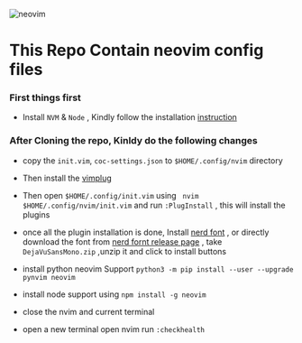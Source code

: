 
![neovim](https://www.vectorlogo.zone/logos/neovimio/neovimio-ar21.svg)
# This Repo Contain neovim config files 

### First things first
* Install ```NVM``` & ```Node``` , Kindly follow the installation [instruction](https://gist.github.com/d2s/372b5943bce17b964a79#file-installing-node-with-nvm-md)
 

### After Cloning the repo, Kinldy do the following changes
* copy the ```init.vim```, ```coc-settings.json``` to ```$HOME/.config/nvim``` directory

* Then install the [vimplug](https://github.com/junegunn/vim-plug)

* Then open ```$HOME/.config/init.vim``` using ``` nvim $HOME/.config/nvim/init.vim``` and run ```:PlugInstall``` , this will install the plugins

* once all the plugin installation is done, Install  [nerd font](https://github.com/ryanoasis/nerd-fonts#font-installation) , or directly download the font from [nerd fornt release page](https://github.com/ryanoasis/nerd-fonts/releases) , take ```DejaVuSansMono.zip``` ,unzip it and click to install buttons

* install python neovim Support ```python3 -m pip install --user --upgrade pynvim neovim```

* install node support using ```npm install -g neovim```

* close the nvim and current terminal

* open a new terminal open nvim run ```:checkhealth```

